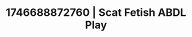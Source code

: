 ---
categories:
- AI lover POV
- AI-generated
- Virtual lover intimacy
- Dark fantasy erotica
- Sensual choreography
- Kinky fairytales
- ASMR
- Cosplay
image: /assets/images/1746688872760.jpg
layout: post
seo:
  description: Featured content with sensual Scat Fetish, ABDL Play. HD images available.
  keywords: Scat Fetish, ABDL Play
  og_image: /assets/images/1746688872760.jpg
  schema_type: VisualArtwork
tags:
- ABDL Play
- Scat Fetish
- '#1746688872760'
title: 1746688872760 | Scat Fetish ABDL Play
---